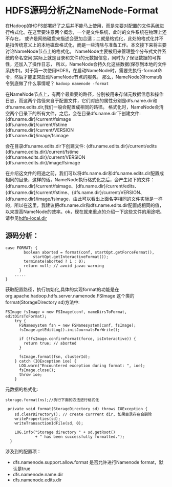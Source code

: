 # HDFS源码分析之NameNode-Format
在Hadoop的HDFS部署好了之后并不能马上使用，而是先要对配置的文件系统进行格式化。在这里要注意两个概念，一个是文件系统，此时的文件系统在物理上还不存在，
或许是网络磁盘来描述会更加合适；二就是格式化，此处的格式化并不是指传统意义上的本地磁盘格式化，而是一些清除与准备工作。本文接下来将主要讨论NameNode节点上的格式化。
NameNode主要被用来管理整个分布式文件系统的命名空间(实际上就是目录和文件)的元数据信息，同时为了保证数据的可靠性，还加入了操作日志，
所以，NameNode会持久化这些数据(保存到本地的文件系统中)。对于第一次使用HDFS，在启动NameNode时，需要先执行-format命令，然后才能正常启动NameNode节点的服务。
那么，NameNode的fromat命令到底做了什么事情呢？
`hadoop namenode -format `

在NameNode节点上，有两个最重要的路径，分别被用来存储元数据信息和操作日志，而这两个路径来自于配置文件，它们对应的属性分别是dfs.name.dir和dfs.name.edits.dir,我们一般会配置成相同的路径。
格式化时，NameNode会清空两个目录下的所有文件，之后，会在目录dfs.name.dir下创建文件:
{dfs.name.dir}/current/fsimage  
{dfs.name.dir}/current/fstime  
{dfs.name.dir}/current/VERSION  
{dfs.name.dir}/image/fsimage 

会在目录dfs.name.edits.dir下创建文件:
{dfs.name.edits.dir}/current/edits  
{dfs.name.edits.dir}/current/fstime  
{dfs.name.edits.dir}/current/VERSION  
{dfs.name.edits.dir}/image/fsimage

在介绍这文件的用途之前，我们可以将dfs.name.dir和dfs.name.edits.dir配置成相同的目录，这样的话，NameNode执行格式化之后，会产生如下的文件：
{dfs.name.dir}/current/fsimage、{dfs.name.dir}/current/edits、{dfs.name.dir}/current/fstime、{dfs.name.dir}/current/VERSION、
{dfs.name.dir}/image/fsimage，由此可以看出上面名字相同的文件实际是一样的，所以在这里，我建议把dfs.name.dir和dfs.name.edits.dir配置成相同的值，
以来提高NameNode的效率。ok，现在就来重点的介绍一下这些文件的用途吧。
请参见[hdfs-local.dir](https://github.com/XXXu/coderbook/blob/master/hadoop/hdfs/hdfs-local-dir.md)

## 源码分析：
```
case FORMAT: {
        boolean aborted = format(conf, startOpt.getForceFormat(),
            startOpt.getInteractiveFormat());
        terminate(aborted ? 1 : 0);
        return null; // avoid javac warning
      }
    .....
}
```
获取配置路径，执行初始化,具体的实现format的功能是在  org.apache.hadoop.hdfs.server.namenode.FSImage  这个类的format(StorageDirectory sd)方法中:

```
FSImage fsImage = new FSImage(conf, nameDirsToFormat, editDirsToFormat);
    try {
      FSNamesystem fsn = new FSNamesystem(conf, fsImage);
      fsImage.getEditLog().initJournalsForWrite();

      if (!fsImage.confirmFormat(force, isInteractive)) {
        return true; // aborted
      }

      fsImage.format(fsn, clusterId);
    } catch (IOException ioe) {
      LOG.warn("Encountered exception during format: ", ioe);
      fsImage.close();
      throw ioe;
    }
```

元数据的格式化:

```
storage.format(ns);//执行下面的方法进行格式化

 private void format(StorageDirectory sd) throws IOException {
    sd.clearDirectory(); // create currrent dir, 如果目录存在会删除
    writeProperties(sd);
    writeTransactionIdFile(sd, 0);

    LOG.info("Storage directory " + sd.getRoot()
             + " has been successfully formatted.");
  }
```
涉及到的配置项：
* dfs.namenode.support.allow.format 是否允许进行Namenode format，默认是true
* dfs.namenode.name.dir
* dfs.namenode.edits.dir 
